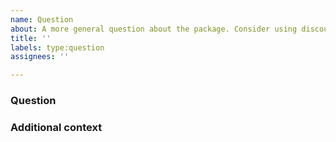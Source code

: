 ```yaml
---
name: Question
about: A more general question about the package. Consider using discourse if more applicable.
title: ''
labels: type:question
assignees: ''

---
```


<!-- Please consider if your question would be better placed on the Snowplow Discourse (https://discourse.snowplow.io/) for more open conversations -->

### Question
<!-- What is your question -->

### Additional context
<!-- Is this feature database-specific? Which database(s) is/are relevant? Please include any other relevant context here. -->
